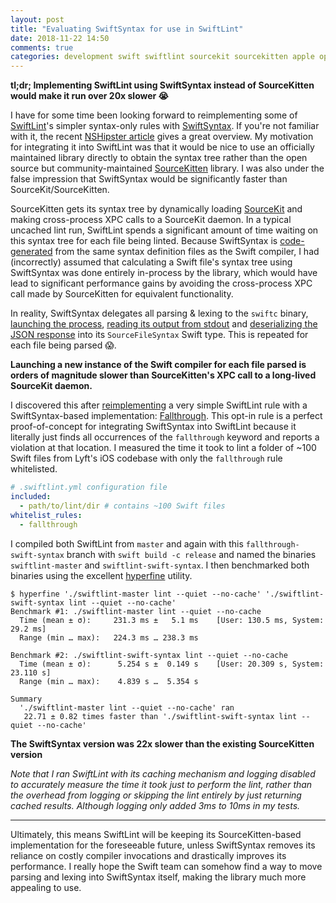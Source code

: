```yaml
---
layout: post
title: "Evaluating SwiftSyntax for use in SwiftLint"
date: 2018-11-22 14:50
comments: true
categories: development swift swiftlint sourcekit sourcekitten apple opensource projects github
---
```


**tl;dr; Implementing SwiftLint using SwiftSyntax instead of SourceKitten would make it run over 20x slower 😭**

I have for some time been looking forward to reimplementing some of [SwiftLint](https://github.com/realm/SwiftLint)'s simpler syntax-only rules with [SwiftSyntax](https://github.com/apple/swift-syntax). If you're not familiar with it, the recent [NSHipster article](https://nshipster.com/swiftsyntax/) gives a great overview. My motivation for integrating it into SwiftLint was that it would be nice to use an officially maintained library directly to obtain the syntax tree rather than the open source but community-maintained [SourceKitten](https://github.com/jpsim/SourceKitten) library. I was also under the false impression that SwiftSyntax would be significantly faster than SourceKit/SourceKitten.

SourceKitten gets its syntax tree by dynamically loading [SourceKit](https://github.com/apple/swift/tree/master/tools/SourceKit) and making cross-process XPC calls to a SourceKit daemon. In a typical uncached lint run, SwiftLint spends a significant amount of time waiting on this syntax tree for each file being linted. Because SwiftSyntax is [code-generated](https://github.com/apple/swift-syntax#building-swiftsyntax-from-master) from the same syntax definition files as the Swift compiler, I had (incorrectly) assumed that calculating a Swift file's syntax tree using SwiftSyntax was done entirely in-process by the library, which would have lead to significant performance gains by avoiding the cross-process XPC call made by SourceKitten for equivalent functionality.

In reality, SwiftSyntax delegates all parsing & lexing to the `swiftc` binary, [launching the process](https://github.com/apple/swift-syntax/blob/0.40200.0/Sources/SwiftSyntax/SwiftSyntax.swift#L100-L101), [reading its output from stdout](https://github.com/apple/swift-syntax/blob/0.40200.0/Sources/SwiftSyntax/SwiftSyntax.swift#L102) and [deserializing the JSON response](https://github.com/apple/swift-syntax/blob/0.40200.0/Sources/SwiftSyntax/SwiftSyntax.swift#L103-L104) into its `SourceFileSyntax` Swift type. This is repeated for each file being parsed 😱.

**Launching a new instance of the Swift compiler for each file parsed is orders of magnitude slower than SourceKitten's XPC call to a long-lived SourceKit daemon.**

I discovered this after [reimplementing](https://github.com/realm/SwiftLint/pull/2476) a very simple SwiftLint rule with a SwiftSyntax-based implementation: [Fallthrough](https://github.com/realm/SwiftLint/blob/master/Rules.md#fallthrough). This opt-in rule is a perfect proof-of-concept for integrating SwiftSyntax into SwiftLint because it literally just finds all occurrences of the `fallthrough` keyword and reports a violation at that location. I measured the time it took to lint a folder of ~100 Swift files from Lyft's iOS codebase with only the `fallthrough` rule whitelisted.

```yaml
# .swiftlint.yml configuration file
included:
  - path/to/lint/dir # contains ~100 Swift files
whitelist_rules:
  - fallthrough
```

I compiled both SwiftLint from `master` and again with this `fallthrough-swift-syntax` branch with `swift build -c release` and named the binaries `swiftlint-master` and `swiftlint-swift-syntax`. I then benchmarked both binaries using the excellent [hyperfine](https://github.com/sharkdp/hyperfine) utility.

```shell
$ hyperfine './swiftlint-master lint --quiet --no-cache' './swiftlint-swift-syntax lint --quiet --no-cache'
Benchmark #1: ./swiftlint-master lint --quiet --no-cache
  Time (mean ± σ):     231.3 ms ±   5.1 ms    [User: 130.5 ms, System: 29.2 ms]
  Range (min … max):   224.3 ms … 238.3 ms
 
Benchmark #2: ./swiftlint-swift-syntax lint --quiet --no-cache
  Time (mean ± σ):      5.254 s ±  0.149 s    [User: 20.309 s, System: 23.110 s]
  Range (min … max):    4.839 s …  5.354 s
 
Summary
  './swiftlint-master lint --quiet --no-cache' ran
   22.71 ± 0.82 times faster than './swiftlint-swift-syntax lint --quiet --no-cache'
```

**The SwiftSyntax version was 22x slower than the existing SourceKitten version**

_Note that I ran SwiftLint with its caching mechanism and logging disabled to accurately measure the time it took just to perform the lint, rather than the overhead from logging or skipping the lint entirely by just returning cached results. Although logging only added 3ms to 10ms in my tests._

---

Ultimately, this means SwiftLint will be keeping its SourceKitten-based implementation for the foreseeable future, unless SwiftSyntax removes its reliance on costly compiler invocations and drastically improves its performance. I really hope the Swift team can somehow find a way to move parsing and lexing into SwiftSyntax itself, making the library much more appealing to use.
